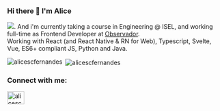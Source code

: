 ### Hi there 👋 I'm Alice
![](https://www.google-analytics.com/collect?v=1&t=event&tid=UA-100869248-2&cid=555&ec=github&ea=pageview&el=profile&ev=1). 
And i'm currently taking a course in Engineering @ ISEL, and working full-time as Frontend Developer at [Observador](http://observador.pt/).  
Working with React (and React Native & RN for Web), Typescript, Svelte, Vue, ES6+ compliant JS, Python and Java.


<div><img align="left" src="https://github-readme-stats.vercel.app/api/top-langs?username=alicescfernandes&show_icons=true&locale=en&layout=compact" alt="alicescfernandes" /></div>
<div>&nbsp;<img align="center" src="https://github-readme-stats.vercel.app/api?username=alicescfernandes&show_icons=true&locale=en" alt="alicescfernandes" /></div>


<h3 align="left">Connect with me:</h3>
<p align="left">
<a href="https://linkedin.com/in/alicescfernandes" target="blank"><img align="center" src="https://cdn.jsdelivr.net/npm/simple-icons@3.0.1/icons/linkedin.svg" alt="alicescfernandes" height="30" width="40" /></a>
</p>

<!--
**alicescfernandes/alicescfernandes** is a ✨ _special_ ✨ repository because its `README.md` (this file) appears on your GitHub profile.

Here are some ideas to get you started:

- 🔭 I’m currently working on ...
- 🌱 I’m currently learning ...
- 👯 I’m looking to collaborate on ...
- 🤔 I’m looking for help with ...
- 💬 Ask me about ...
- 📫 How to reach me: ...
- 😄 Pronouns: ...
- ⚡ Fun fact: ...
-->
